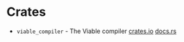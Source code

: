 # Crates

- `viable_compiler` - The Viable compiler [crates.io](https://crates.io/crates/viable_compiler) [docs.rs](https://docs.rs/viable_compiler)